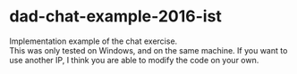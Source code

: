 # dad-chat-example-2016-ist
Implementation example of the chat exercise.</br>
This was only tested on Windows, and on the same machine. If you want to use another IP, I think you are able to modify the code on your own.
